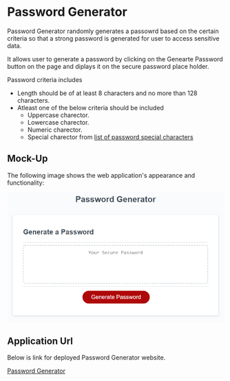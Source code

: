 # Password Generator

Password Generator randomly generates a passowrd based on the certain criteria so that a strong password is generated for user to access sensitive data.

It allows user to generate a password by clicking on the Genearte Password button on the page and diplays it on the secure password place holder.

Password criteria includes
* Length should be of at least 8 characters and no more than 128 characters.
* Atleast one of the below criteria should be included
    * Uppercase charector.
    * Lowercase charector.
    * Numeric charector.
    * Special charector from [list of password special characters](https://www.owasp.org/index.php/Password_special_characters)


## Mock-Up

The following image shows the web application's appearance and functionality:

![The Password Generator application displays a red button to "Generate Password".](Assets/images/03-javascript-homework-demo.png)


## Application Url

Below is link for deployed Password Generator website.

[Password Generator](https://evs95.github.io/PasswordGenerator/)